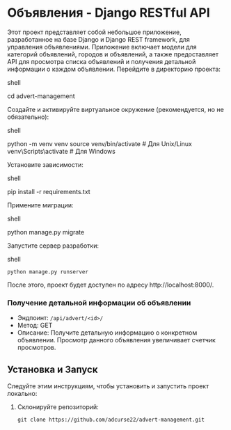 # Объявления - Django RESTful API

Этот проект представляет собой небольшое приложение, разработанное на базе Django и Django REST framework, для управления объявлениями. Приложение включает модели для категорий объявлений, городов и объявлений, а также предоставляет API для просмотра списка объявлений и получения детальной информации о каждом объявлении.
Перейдите в директорию проекта:

shell

cd advert-management

Создайте и активируйте виртуальное окружение (рекомендуется, но не обязательно):

shell

python -m venv venv
source venv/bin/activate  # Для Unix/Linux
venv\Scripts\activate  # Для Windows

Установите зависимости:

shell

pip install -r requirements.txt

Примените миграции:

shell

python manage.py migrate

Запустите сервер разработки:

shell

    python manage.py runserver

После этого, проект будет доступен по адресу http://localhost:8000/.

### Получение детальной информации об объявлении

- Эндпоинт: `/api/advert/<id>/`
- Метод: GET
- Описание: Получите детальную информацию о конкретном объявлении. Просмотр данного объявления увеличивает счетчик просмотров.

## Установка и Запуск

Следуйте этим инструкциям, чтобы установить и запустить проект локально:

1. Склонируйте репозиторий:

   ```shell
   git clone https://github.com/adcurse22/advert-management.git
